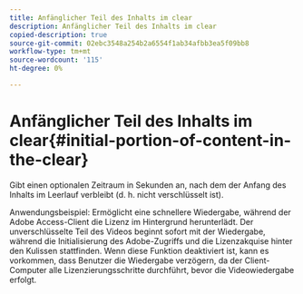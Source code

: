 ```yaml
---
title: Anfänglicher Teil des Inhalts im clear
description: Anfänglicher Teil des Inhalts im clear
copied-description: true
source-git-commit: 02ebc3548a254b2a6554f1ab34afbb3ea5f09bb8
workflow-type: tm+mt
source-wordcount: '115'
ht-degree: 0%

---
```


# Anfänglicher Teil des Inhalts im clear{#initial-portion-of-content-in-the-clear}

Gibt einen optionalen Zeitraum in Sekunden an, nach dem der Anfang des Inhalts im Leerlauf verbleibt (d. h. nicht verschlüsselt ist).

Anwendungsbeispiel: Ermöglicht eine schnellere Wiedergabe, während der Adobe Access-Client die Lizenz im Hintergrund herunterlädt. Der unverschlüsselte Teil des Videos beginnt sofort mit der Wiedergabe, während die Initialisierung des Adobe-Zugriffs und die Lizenzakquise hinter den Kulissen stattfinden. Wenn diese Funktion deaktiviert ist, kann es vorkommen, dass Benutzer die Wiedergabe verzögern, da der Client-Computer alle Lizenzierungsschritte durchführt, bevor die Videowiedergabe erfolgt.
